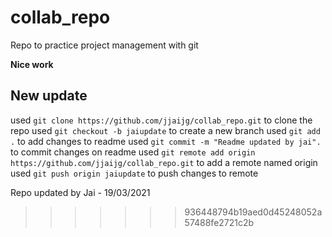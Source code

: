# collab_repo

Repo to practice project management with git

**Nice work**

## New update

used `git clone https://github.com/jjaijg/collab_repo.git` to clone the repo
used `git checkout -b jaiupdate` to create a new branch
used `git add .` to add changes to readme
used `git commit -m "Readme updated by jai".` to commit changes on readme
used `git remote add origin https://github.com/jjaijg/collab_repo.git` to add a remote named origin
used `git push origin jaiupdate` to push changes to remote

Repo updated by Jai - 19/03/2021

>>>>>>> 936448794b19aed0d45248052a57488fe2721c2b
